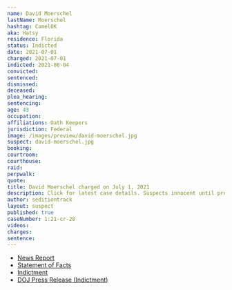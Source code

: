 ```yaml
---
name: David Moerschel
lastName: Moerschel
hashtag: CamelOK
aka: Hatsy
residence: Florida
status: Indicted
date: 2021-07-01
charged: 2021-07-01
indicted: 2021-08-04
convicted:
sentenced:
dismissed:
deceased:
plea_hearing:
sentencing:
age: 43
occupation:
affiliations: Oath Keepers
jurisdiction: Federal
image: /images/preview/david-moerschel.jpg
suspect: david-moerschel.jpg
booking:
courtroom:
courthouse:
raid:
perpwalk:
quote:
title: David Moerschel charged on July 1, 2021
description: Click for latest case details. Suspects innocent until proven guilty.
author: seditiontrack
layout: suspect
published: true
caseNumber: 1:21-cr-28
videos:
charges:
sentence:
---
```

- [News Report](https://www.washingtonpost.com/local/legal-issues/oathkeeper-arrested-david-moerschel/2021/07/02/0f54d5aa-db5d-11eb-9bbb-37c30dcf9363_story.html)
- [Statement of Facts](https://www.justice.gov/usao-dc/case-multi-defendant/file/1408901/download)
- [Indictment](https://www.justice.gov/usao-dc/case-multi-defendant/file/1471011/download)
- [DOJ Press Release (Indictment)](https://www.justice.gov/usao-dc/pr/fifth-superseding-indictment-unsealed-oath-keeper-conspiracy-case-related-jan-6-capitol)
